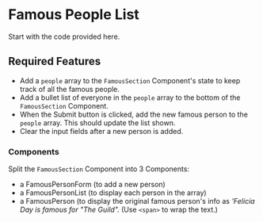 # Famous People List

Start with the code provided here.

## Required Features

- Add a `people` array to the `FamousSection` Component's state to keep track of all the famous people.
- Add a bullet list of everyone in the `people` array to the bottom of the `FamousSection` Component.
- When the Submit button is clicked, add the new famous person to the `people` array. This should update the list shown.
- Clear the input fields after a new person is added.

### Components

Split the `FamousSection` Component into 3 Components:

- a FamousPersonForm (to add a new person)
- a FamousPersonList (to display each person in the array)
- a FamousPerson (to display the original famous person's info as *'Felicia Day is famous for "The Guild".* (Use `<span>` to wrap the text.)

